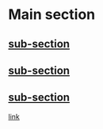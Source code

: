 #  Main section

##  [sub-section](./child.md#sub-section)    
##  [sub-section](/child.md#sub-section)
##  [sub-section](child.md#sub-section)


[link](./child.md#sub-section)
